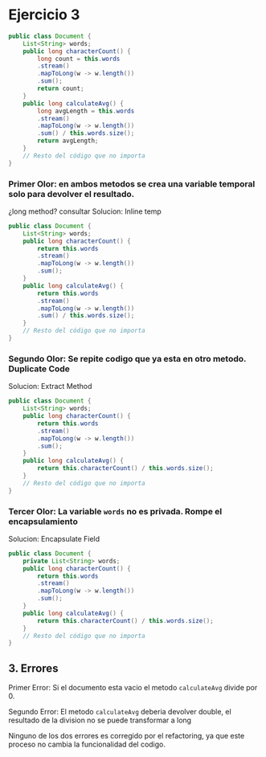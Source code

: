 # Ejercicio 3

```java 
public class Document {
    List<String> words;
    public long characterCount() {
        long count = this.words
        .stream()
        .mapToLong(w -> w.length())
        .sum();
        return count;
    }
    public long calculateAvg() {
        long avgLength = this.words
        .stream()
        .mapToLong(w -> w.length())
        .sum() / this.words.size();
        return avgLength;
    }
    // Resto del código que no importa
}
```
### Primer Olor: en ambos metodos se crea una variable temporal solo para devolver el resultado. 
¿long method? consultar
Solucion: Inline temp

```java 
public class Document {
    List<String> words;
    public long characterCount() {
        return this.words
        .stream()
        .mapToLong(w -> w.length())
        .sum();
    }
    public long calculateAvg() {
        return this.words
        .stream()
        .mapToLong(w -> w.length())
        .sum() / this.words.size();
    }
    // Resto del código que no importa
}
```

### Segundo Olor: Se repite codigo que ya esta en otro metodo. Duplicate Code
Solucion: Extract Method

```java 
public class Document {
    List<String> words;
    public long characterCount() {
        return this.words
        .stream()
        .mapToLong(w -> w.length())
        .sum();
    }
    public long calculateAvg() {
        return this.characterCount() / this.words.size();
    }
    // Resto del código que no importa
}
```

### Tercer Olor: La variable `words` no es privada. Rompe el encapsulamiento
Solucion: Encapsulate Field
```java 
public class Document {
    private List<String> words;
    public long characterCount() {
        return this.words
        .stream()
        .mapToLong(w -> w.length())
        .sum();
    }
    public long calculateAvg() {
        return this.characterCount() / this.words.size();
    }
    // Resto del código que no importa
}
```

## 3. Errores

Primer Error: Si el documento esta vacio el metodo `calculateAvg` divide por 0.

Segundo Error: El metodo `calculateAvg` deberia devolver double, el resultado de la division no se puede transformar a long

Ninguno de los dos errores es corregido por el refactoring, ya que este proceso no cambia la funcionalidad del codigo.